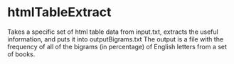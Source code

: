 # htmlTableExtract
Takes a specific set of html table data from input.txt, extracts the useful information, and puts it into outputBigrams.txt
The output is a file with the frequency of all of the bigrams (in percentage) of English letters from a set of books. 
